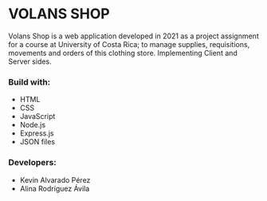 # VOLANS SHOP
Volans Shop is a web application developed in 2021 as a project assignment for a course at University of Costa Rica; to manage supplies, requisitions, movements and orders of this clothing store. Implementing Client and Server sides. 

### Build with:
- HTML
- CSS
- JavaScript
- Node.js
- Express.js
- JSON files

### Developers:
- Kevin Alvarado Pérez
- Alina Rodríguez Ávila
